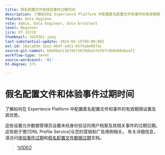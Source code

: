 ```yaml
---
title: 假名配置文件和体验事件过期时间
description: 了解如何在 Experience Platform 中配置匿名配置文件和事件的有效期限设置及其优势。
feature: Data Hygiene
role: Admin, Data Engineer, Data Architect
level: Beginner
jira: KT-15319
thumbnail: 3428361.jpeg
last-substantial-update: 2024-04-15T00:00:00Z
exl-id: 16ecab9e-32e2-464f-a421-6575abe05fac
source-git-commit: b6e09a211b7de72879dba27af67c8b9a90e6aaf2
workflow-type: tm+mt
source-wordcount: '91'
ht-degree: 37%

---
```


# 假名配置文件和体验事件过期时间

了解如何在 Experience Platform 中配置匿名配置文件和事件的有效期限设置及其优势。

这些设置允许数据管理员设置未经身份验证的用户档案及其相关事件的过期日期。 这有助于使[!DNL Profile Service]与您的营销和广告用例相关。 有关详细信息，请访问[体验事件过期](https://experienceleague.adobe.com/en/docs/experience-platform/profile/event-expirations)和[假名配置文件数据过期](https://experienceleague.adobe.com/en/docs/experience-platform/profile/event-expirations)文档。


>[!VIDEO](https://video.tv.adobe.com/v/3428361?learn=on)
